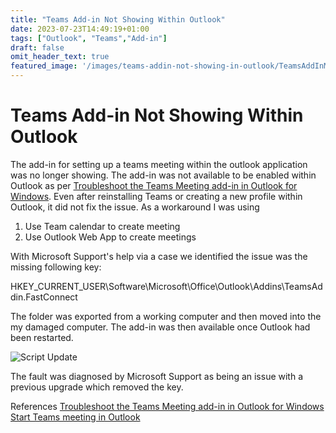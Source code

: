 ```yaml
---
title: "Teams Add-in Not Showing Within Outlook"
date: 2023-07-23T14:49:19+01:00
tags: ["Outlook", "Teams","Add-in"]
draft: false
omit_header_text: true
featured_image: '/images/teams-addin-not-showing-in-outlook/TeamsAddInMissing.png'
---
```


# Teams Add-in Not Showing Within Outlook

The add-in for setting up a teams meeting within the outlook application was no longer showing. The add-in was not available to be enabled within Outlook as per [Troubleshoot the Teams Meeting add-in in Outlook for Windows](https://support.microsoft.com/en-gb/office/). Even after reinstalling Teams or creating a new profile within Outlook, it did not fix the issue. As a workaround I was using 

 1. Use Team calendar to create meeting
 2. Use Outlook Web App to create meetings

With Microsoft Support's help via a case we identified the issue was the missing following key:  

HKEY_CURRENT_USER\Software\Microsoft\Office\Outlook\Addins\TeamsAddin.FastConnect

The folder was exported from a working computer and then moved into the my damaged computer. The add-in was then available once Outlook had been restarted.

![Script Update](../images/teams-addin-not-showing-in-outlook/TeamsAddInMissing.png)

The fault was diagnosed by Microsoft Support as being an issue with a previous upgrade which removed the key.

References
[Troubleshoot the Teams Meeting add-in in Outlook for Windows](https://support.microsoft.com/en-gb/office/)
[Start Teams meeting in Outlook](https://techcommunity.microsoft.com/t5/microsoft-teams/start-teams-meeting-in-outlook/m-p/1335513)
